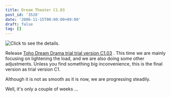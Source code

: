 ```yaml
---
title: Dream Theater C1.03
post_id: '3528'
date: '2006-11-15T00:00:00+09:00'
draft: false
tag: []
---
```


![Click to see the details.](https://danmaq.com/!/thC/thC_SS09.jpg)

Release [Toho Dream Drama trial trial version C1.03](/!/thC/) . This time we are mainly focusing on lightening the load, and we are also doing some other adjustments. Unless you find something big inconvenience, this is the final version as trial version C1.

Although it is not as smooth as it is now, we are progressing steadily.

Well, it's only a couple of weeks ...